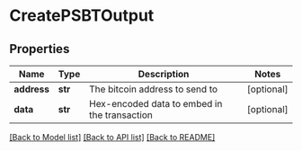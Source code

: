 # CreatePSBTOutput

## Properties
Name | Type | Description | Notes
------------ | ------------- | ------------- | -------------
**address** | **str** | The bitcoin address to send to | [optional] 
**data** | **str** | Hex-encoded data to embed in the transaction | [optional] 

[[Back to Model list]](../README.md#documentation-for-models) [[Back to API list]](../README.md#documentation-for-api-endpoints) [[Back to README]](../README.md)

